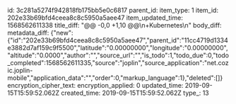 id: 3c281a5274f942818fb175bb5e0c6817
parent_id: 
item_type: 1
item_id: 202e33b69bfd4ceea8c8c5950a5aee47
item_updated_time: 1568562611338
title_diff: "@@ -0,0 +1,10 @@\n+Kubernetes\n"
body_diff: 
metadata_diff: {"new":{"id":"202e33b69bfd4ceea8c8c5950a5aee47","parent_id":"11cc4719d1334e3882d7af159c9f5500","latitude":"0.00000000","longitude":"0.00000000","altitude":"0.0000","author":"","source_url":"","is_todo":1,"todo_due":0,"todo_completed":1568562611335,"source":"joplin","source_application":"net.cozic.joplin-mobile","application_data":"","order":0,"markup_language":1},"deleted":[]}
encryption_cipher_text: 
encryption_applied: 0
updated_time: 2019-09-15T15:59:52.062Z
created_time: 2019-09-15T15:59:52.062Z
type_: 13
